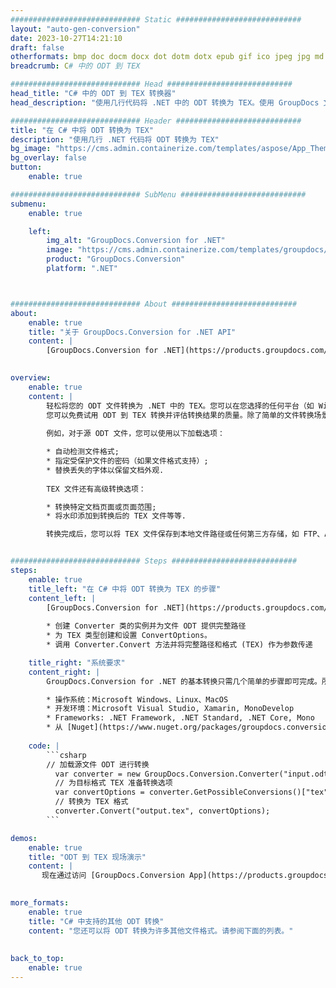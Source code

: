 ```yaml
---
############################# Static ############################
layout: "auto-gen-conversion"
date: 2023-10-27T14:21:10
draft: false
otherformats: bmp doc docm docx dot dotm dotx epub gif ico jpeg jpg md odt ott pdf png psd rtf tex tif tiff txt xps
breadcrumb: C# 中的 ODT 到 TEX

############################# Head ############################
head_title: "C# 中的 ODT 到 TEX 转换器"
head_description: "使用几行代码将 .NET 中的 ODT 转换为 TEX。使用 GroupDocs 文档转换 API 转换 160 多种文件格式。"

############################# Header ############################
title: "在 C# 中将 ODT 转换为 TEX"
description: "使用几行 .NET 代码将 ODT 转换为 TEX"
bg_image: "https://cms.admin.containerize.com/templates/aspose/App_Themes/V3/images/bg/header1.png"
bg_overlay: false
button:
    enable: true

############################# SubMenu ############################
submenu:
    enable: true

    left:
        img_alt: "GroupDocs.Conversion for .NET"
        image: "https://cms.admin.containerize.com/templates/groupdocs/images/product-logos/90x90-noborder/groupdocs-conversion-net.png"
        product: "GroupDocs.Conversion"
        platform: ".NET"



############################# About ############################
about:
    enable: true
    title: "关于 GroupDocs.Conversion for .NET API"
    content: |
        [GroupDocs.Conversion for .NET](https://products.groupdocs.com/conversion/net/)可用于转换Microsoft Word、Excel、PowerPoint、PDF、Visio等格式。 GroupDocs.Conversion 是一个独立的 API，适用于需要高性能的后端和内部系统。它不依赖于任何软件，例如 Microsoft 或 Open Office。
    

overview:
    enable: true
    content: |
        轻松将您的 ODT 文件转换为 .NET 中的 TEX。您可以在您选择的任何平台（如 Windows、Linux、macOS）中仅使用几行 C# 代码行。
        您可以免费试用 ODT 到 TEX 转换并评估转换结果的质量。除了简单的文件转换场景，您还可以尝试更高级的选项来加载源 ODT 文件和保存输出 TEX 结果。 
        
        例如，对于源 ODT 文件，您可以使用以下加载选项：

        * 自动检测文件格式;
        * 指定受保护文件的密码（如果文件格式支持）;
        * 替换丢失的字体以保留文档外观.
        
        TEX 文件还有高级转换选项：

        * 转换特定文档页面或页面范围;
        * 将水印添加到转换后的 TEX 文件等等.

        转换完成后，您可以将 TEX 文件保存到本地文件路径或任何第三方存储，如 FTP、Amazon S3、Google Drive、Dropbox 等。请注意 - 将 ODT 转换为 TEX 无需安装任何额外的软件 - 如 MS Office、Open Office、Adobe Acrobat Reader 等。


############################# Steps ############################
steps:
    enable: true
    title_left: "在 C# 中将 ODT 转换为 TEX 的步骤"
    content_left: |
        [GroupDocs.Conversion for .NET](https://products.groupdocs.com/conversion/net/) 使开发人员只需几行代码即可轻松地将 ODT 文件转换为 TEX。
        
        * 创建 Converter 类的实例并为文件 ODT 提供完整路径
        * 为 TEX 类型创建和设置 ConvertOptions。
        * 调用 Converter.Convert 方法并将完整路径和格式 (TEX) 作为参数传递

    title_right: "系统要求"
    content_right: |
        GroupDocs.Conversion for .NET 的基本转换只需几个简单的步骤即可完成。所有主要平台和操作系统都支持我们的 API。在执行以下代码之前，请确保您的系统上安装了以下先决条件。

        * 操作系统：Microsoft Windows、Linux、MacOS
        * 开发环境：Microsoft Visual Studio, Xamarin, MonoDevelop
        * Frameworks: .NET Framework, .NET Standard, .NET Core, Mono
        * 从 [Nuget](https://www.nuget.org/packages/groupdocs.conversion) 获取最新的 GroupDocs.Conversion for .NET
         
    code: |
        ```csharp    
        // 加载源文件 ODT 进行转换
          var converter = new GroupDocs.Conversion.Converter("input.odt");
          // 为目标格式 TEX 准备转换选项
          var convertOptions = converter.GetPossibleConversions()["tex"].ConvertOptions;
          // 转换为 TEX 格式
          converter.Convert("output.tex", convertOptions);
        ```

demos:
    enable: true
    title: "ODT 到 TEX 现场演示"
    content: |
       现在通过访问 [GroupDocs.Conversion App](https://products.groupdocs.app/conversion/family) 网站将 ODT 转换为 TEX。在线演示具有以下优点
          

more_formats:
    enable: true
    title: "C# 中支持的其他 ODT 转换"
    content: "您还可以将 ODT 转换为许多其他文件格式。请参阅下面的列表。"
       
       
back_to_top:
    enable: true
---
```

